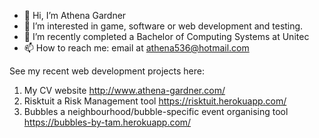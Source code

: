 - 👋 Hi, I’m Athena Gardner
- 👀 I’m interested in game, software or web development and testing.
- 🌱 I’m recently completed a Bachelor of Computing Systems at Unitec
- 📫 How to reach me: email at athena536@hotmail.com

See my recent web development projects here: 
1. My CV website http://www.athena-gardner.com/
2. Risktuit a Risk Management tool https://risktuit.herokuapp.com/
3. Bubbles a neighbourhood/bubble-specific event organising tool https://bubbles-by-tam.herokuapp.com/
